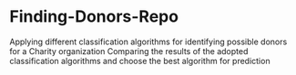 # Finding-Donors-Repo

Applying different classification algorithms for identifying possible donors for a Charity organization
Comparing the results of the adopted classification algorithms and choose the best algorithm for prediction
